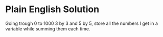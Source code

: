 # Plain English Solution

Going trough 0 to 1000 3 by 3 and 5 by 5, store all the numbers I get in a variable while summing them each time.